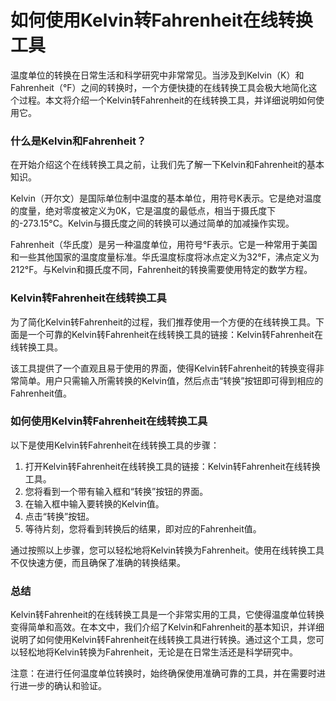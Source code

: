 如何使用Kelvin转Fahrenheit在线转换工具
===========================

温度单位的转换在日常生活和科学研究中非常常见。当涉及到Kelvin（K）和Fahrenheit（°F）之间的转换时，一个方便快捷的在线转换工具会极大地简化这个过程。本文将介绍一个Kelvin转Fahrenheit的在线转换工具，并详细说明如何使用它。

### 什么是Kelvin和Fahrenheit？

在开始介绍这个在线转换工具之前，让我们先了解一下Kelvin和Fahrenheit的基本知识。

Kelvin（开尔文）是国际单位制中温度的基本单位，用符号K表示。它是绝对温度的度量，绝对零度被定义为0K，它是温度的最低点，相当于摄氏度下的-273.15°C。Kelvin与摄氏度之间的转换可以通过简单的加减操作实现。

Fahrenheit（华氏度）是另一种温度单位，用符号°F表示。它是一种常用于美国和一些其他国家的温度度量标准。华氏温度标度将冰点定义为32°F，沸点定义为212°F。与Kelvin和摄氏度不同，Fahrenheit的转换需要使用特定的数学方程。

### Kelvin转Fahrenheit在线转换工具

为了简化Kelvin转Fahrenheit的过程，我们推荐使用一个方便的在线转换工具。下面是一个可靠的Kelvin转Fahrenheit在线转换工具的链接：Kelvin转Fahrenheit在线转换工具。

该工具提供了一个直观且易于使用的界面，使得Kelvin转Fahrenheit的转换变得非常简单。用户只需输入所需转换的Kelvin值，然后点击“转换”按钮即可得到相应的Fahrenheit值。

### 如何使用Kelvin转Fahrenheit在线转换工具

以下是使用Kelvin转Fahrenheit在线转换工具的步骤：

1. 打开Kelvin转Fahrenheit在线转换工具的链接：Kelvin转Fahrenheit在线转换工具。
2. 您将看到一个带有输入框和“转换”按钮的界面。
3. 在输入框中输入要转换的Kelvin值。
4. 点击“转换”按钮。
5. 等待片刻，您将看到转换后的结果，即对应的Fahrenheit值。

通过按照以上步骤，您可以轻松地将Kelvin转换为Fahrenheit。使用在线转换工具不仅快速方便，而且确保了准确的转换结果。

### 总结

Kelvin转Fahrenheit的在线转换工具是一个非常实用的工具，它使得温度单位转换变得简单和高效。在本文中，我们介绍了Kelvin和Fahrenheit的基本知识，并详细说明了如何使用Kelvin转Fahrenheit在线转换工具进行转换。通过这个工具，您可以轻松地将Kelvin转换为Fahrenheit，无论是在日常生活还是科学研究中。

注意：在进行任何温度单位转换时，始终确保使用准确可靠的工具，并在需要时进行进一步的确认和验证。